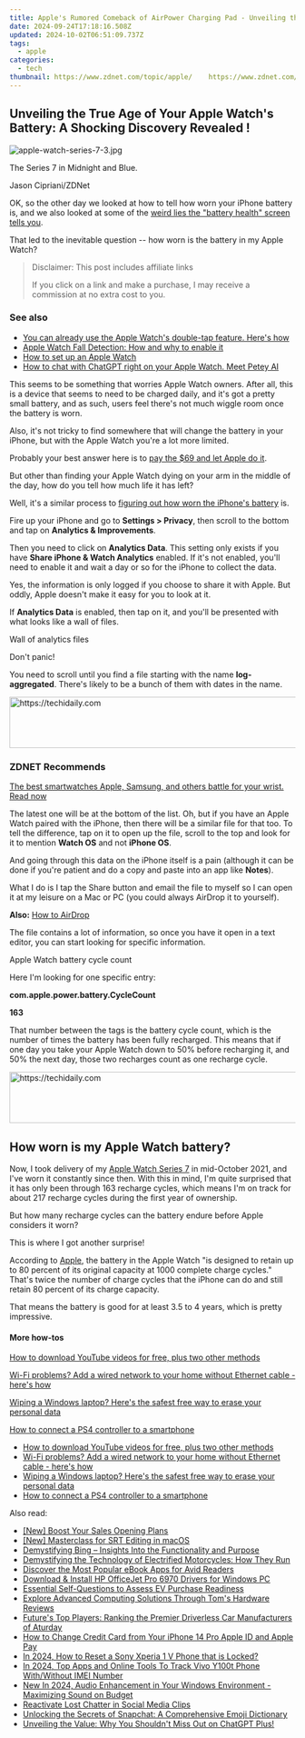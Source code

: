 ```yaml
---
title: Apple's Rumored Comeback of AirPower Charging Pad - Unveiling the Latest Leak
date: 2024-09-24T17:18:16.508Z
updated: 2024-10-02T06:51:09.737Z
tags:
  - apple
categories:
  - tech
thumbnail: https://www.zdnet.com/topic/apple/    https://www.zdnet.com/a/img/resize/cd435042d465702a51593532f94fe37483ffa44f/2017/09/12/f67e8d7e-d815-4c6e-9c93-bc032e4e653a/4981ee99-d161-4a8c-b943-eecf403af8b9800.jpg?width=170&height=96&fit=crop&auto=webp
---
```


## Unveiling the True Age of Your Apple Watch's Battery: A Shocking Discovery Revealed !

![apple-watch-series-7-3.jpg](https://www.zdnet.com/a/img/resize/fb1894cec95b042794453fab1fd1bbdd5feecd86/2021/11/02/3fb8411f-1bcc-47cd-99e2-bb3fb393f34b/apple-watch-series-7-3.jpg?auto=webp&width=1280)

The Series 7 in Midnight and Blue. 

Jason Cipriani/ZDNet

OK, so the other day we looked at how to tell how worn your iPhone battery is, and we also looked at some of the [weird lies the "battery health" screen tells you](https://www.zdnet.com/article/your-iphone-battery-is-lying-to-you-in-weird-ways/).

That led to the inevitable question -- how worn is the battery in my Apple Watch?

>  Disclaimer: This post includes affiliate links
>
>  If you click on a link and make a purchase, I may receive a commission at no extra cost to you.
>

### See also

* [You can already use the Apple Watch's double-tap feature. Here's how](https://www.zdnet.com/article/you-can-already-use-the-apple-watchs-double-tap-feature-heres-how/)
* [Apple Watch Fall Detection: How and why to enable it](https://www.zdnet.com/article/apple-watch-fall-detection-how-and-why-to-enable-it/)
* [How to set up an Apple Watch](https://www.zdnet.com/article/how-to-set-up-an-apple-watch/)
* [How to chat with ChatGPT right on your Apple Watch. Meet Petey AI](https://www.zdnet.com/article/how-to-chat-with-chatgpt-right-on-your-apple-watch-meet-petey-ai/)

This seems to be something that worries Apple Watch owners. After all, this is a device that seems to need to be charged daily, and it's got a pretty small battery, and as such, users feel there's not much wiggle room once the battery is worn.

Also, it's not tricky to find somewhere that will change the battery in your iPhone, but with the Apple Watch you're a lot more limited. 

Probably your best answer here is to [pay the $69 and let Apple do it](https://support.apple.com/watch/repair/service).

But other than finding your Apple Watch dying on your arm in the middle of the day, how do you tell how much life it has left?

Well, it's a similar process to [figuring out how worn the iPhone's battery](https://www.zdnet.com/article/your-iphone-battery-is-lying-to-you-in-weird-ways/) is. 

Fire up your iPhone and go to **Settings > Privacy**, then scroll to the bottom and tap on **Analytics & Improvements**.

Then you need to click on **Analytics Data**. This setting only exists if you have **Share iPhone & Watch Analytics** enabled. If it's not enabled, you'll need to enable it and wait a day or so for the iPhone to collect the data.

Yes, the information is only logged if you choose to share it with Apple. But oddly, Apple doesn't make it easy for you to look at it.

If **Analytics Data** is enabled, then tap on it, and you'll be presented with what looks like a wall of files.

Wall of analytics files

Don't panic!

You need to scroll until you find a file starting with the name **log-aggregated**. There's likely to be a bunch of them with dates in the name.

<!-- affiliate ads begin -->
<a href="https://appsumo.8odi.net/c/5597632/2137413/7443" target="_top" id="2137413">
  <img src="//a.impactradius-go.com/display-ad/7443-2137413" border="0" alt="https://techidaily.com" width="728" height="90"/>
</a>
<img height="0" width="0" src="https://appsumo.8odi.net/i/5597632/2137413/7443" style="position:absolute;visibility:hidden;" border="0" />
<!-- affiliate ads end -->

### **ZDNET** Recommends

[The best smartwatches Apple, Samsung, and others battle for your wrist.  Read now](https://www.zdnet.com/article/best-smartwatch/)

The latest one will be at the bottom of the list. Oh, but if you have an Apple Watch paired with the iPhone, then there will be a similar file for that too. To tell the difference, tap on it to open up the file, scroll to the top and look for it to mention **Watch OS** and not **iPhone OS**.

And going through this data on the iPhone itself is a pain (although it can be done if you're patient and do a copy and paste into an app like **Notes**).

What I do is I tap the Share button and email the file to myself so I can open it at my leisure on a Mac or PC (you could always AirDrop it to yourself).

**Also:** [How to AirDrop](https://www.zdnet.com/home-and-office/how-to-airdrop/)

The file contains a lot of information, so once you have it open in a text editor, you can start looking for specific information.

Apple Watch battery cycle count

Here I'm looking for one specific entry:

**<key>com.apple.power.battery.CycleCount</key>**

 **<integer>163</integer>**

That number between the **<integer>** tags is the battery cycle count, which is the number of times the battery has been fully recharged. This means that if one day you take your Apple Watch down to 50% before recharging it, and 50% the next day, those two recharges count as one recharge cycle.

<!-- affiliate ads begin -->
<a href="https://appsumo.8odi.net/c/5597632/2118312/7443" target="_top" id="2118312">
  <img src="//a.impactradius-go.com/display-ad/7443-2118312" border="0" alt="https://techidaily.com" width="728" height="90"/>
</a>
<img height="0" width="0" src="https://appsumo.8odi.net/i/5597632/2118312/7443" style="position:absolute;visibility:hidden;" border="0" />
<!-- affiliate ads end -->

## How worn is my Apple Watch battery?

Now, I took delivery of my [Apple Watch Series 7](https://apple.sjv.io/c/159047/435031/7613?&sharedId=zdnet&u=https%3A%2F%2Fwww.apple.com%2Fapple-watch-series-7%2F&subId1=zd-%5F%5FCOM%5FCLICK%5FID%5F%5F-dtp) in mid-October 2021, and I've worn it constantly since then. With this in mind, I'm quite surprised that it has only been through 163 recharge cycles, which means I'm on track for about 217 recharge cycles during the first year of ownership.

But how many recharge cycles can the battery endure before Apple considers it worn?

This is where I got another surprise!

According to [Apple](https://www.apple.com/batteries/service-and-recycling/), the battery in the Apple Watch "is designed to retain up to 80 percent of its original capacity at 1000 complete charge cycles." That's twice the number of charge cycles that the iPhone can do and still retain 80 percent of its charge capacity.

That means the battery is good for at least 3.5 to 4 years, which is pretty impressive. 

#### More how-tos

[How to download YouTube videos for free, plus two other methods](https://www.zdnet.com/article/how-to-download-youtube-videos-for-free-plus-two-other-methods/ "How to download YouTube videos for free, plus two other methods")

[Wi-Fi problems? Add a wired network to your home without Ethernet cable - here's how](https://www.zdnet.com/article/ditch-the-wi-fi-how-to-add-a-wired-network-to-your-home-without-ethernet-cable/ "Wi-Fi problems? Add a wired network to your home without Ethernet cable - here's how")

[Wiping a Windows laptop? Here's the safest free way to erase your personal data](https://www.zdnet.com/article/wiping-a-windows-laptop-heres-the-safest-way-to-erase-your-personal-data-for-free/ "Wiping a Windows laptop? Here's the safest free way to erase your personal data")

[How to connect a PS4 controller to a smartphone](https://www.zdnet.com/article/how-to-connect-a-ps4-controller-to-a-smartphone/ "How to connect a PS4 controller to a smartphone")

* [How to download YouTube videos for free, plus two other methods](https://www.zdnet.com/article/how-to-download-youtube-videos-for-free-plus-two-other-methods/ "How to download YouTube videos for free, plus two other methods")
* [Wi-Fi problems? Add a wired network to your home without Ethernet cable - here's how](https://www.zdnet.com/article/ditch-the-wi-fi-how-to-add-a-wired-network-to-your-home-without-ethernet-cable/ "Wi-Fi problems? Add a wired network to your home without Ethernet cable - here's how")
* [Wiping a Windows laptop? Here's the safest free way to erase your personal data](https://www.zdnet.com/article/wiping-a-windows-laptop-heres-the-safest-way-to-erase-your-personal-data-for-free/ "Wiping a Windows laptop? Here's the safest free way to erase your personal data")
* [How to connect a PS4 controller to a smartphone](https://www.zdnet.com/article/how-to-connect-a-ps4-controller-to-a-smartphone/ "How to connect a PS4 controller to a smartphone")

<ins class="adsbygoogle"
     style="display:block"
     data-ad-format="autorelaxed"
     data-ad-client="ca-pub-7571918770474297"
     data-ad-slot="1223367746"></ins>

<ins class="adsbygoogle"
     style="display:block"
     data-ad-client="ca-pub-7571918770474297"
     data-ad-slot="8358498916"
     data-ad-format="auto"
     data-full-width-responsive="true"></ins>

<span class="atpl-alsoreadstyle">Also read:</span>
<div><ul>
<li><a href="https://extra-lessons.techidaily.com/new-boost-your-sales-opening-plans/"><u>[New] Boost Your Sales Opening Plans</u></a></li>
<li><a href="https://some-skills.techidaily.com/new-masterclass-for-srt-editing-in-macos/"><u>[New] Masterclass for SRT Editing in macOS</u></a></li>
<li><a href="https://tech-renaissance.techidaily.com/demystifying-bing-insights-into-the-functionality-and-purpose/"><u>Demystifying Bing – Insights Into the Functionality and Purpose</u></a></li>
<li><a href="https://tech-renaissance.techidaily.com/demystifying-the-technology-of-electrified-motorcycles-how-they-run/"><u>Demystifying the Technology of Electrified Motorcycles: How They Run</u></a></li>
<li><a href="https://tech-renaissance.techidaily.com/discover-the-most-popular-ebook-apps-for-avid-readers/"><u>Discover the Most Popular eBook Apps for Avid Readers</u></a></li>
<li><a href="https://hardware-updates.techidaily.com/download-and-install-hp-officejet-pro-6970-drivers-for-windows-pc/"><u>Download & Install HP OfficeJet Pro 6970 Drivers for Windows PC</u></a></li>
<li><a href="https://tech-renaissance.techidaily.com/essential-self-questions-to-assess-ev-purchase-readiness/"><u>Essential Self-Questions to Assess EV Purchase Readiness</u></a></li>
<li><a href="https://hardware-tips.techidaily.com/explore-advanced-computing-solutions-through-toms-hardware-reviews/"><u>Explore Advanced Computing Solutions Through Tom's Hardware Reviews</u></a></li>
<li><a href="https://tech-renaissance.techidaily.com/1722882587550-futures-top-players-ranking-the-premier-driverless-car-manufacturers-of-aturday/"><u>Future's Top Players: Ranking the Premier Driverless Car Manufacturers of Aturday</u></a></li>
<li><a href="https://apple-account.techidaily.com/how-to-change-credit-card-from-your-iphone-14-pro-apple-id-and-apple-pay-by-drfone-ios/"><u>How to Change Credit Card from Your iPhone 14 Pro Apple ID and Apple Pay</u></a></li>
<li><a href="https://android-unlock.techidaily.com/in-2024-how-to-reset-a-sony-xperia-1-v-phone-that-is-locked-by-drfone-android/"><u>In 2024, How to Reset a Sony Xperia 1 V Phone that is Locked?</u></a></li>
<li><a href="https://unlock-android.techidaily.com/in-2024-top-apps-and-online-tools-to-track-vivo-y100t-phone-withwithout-imei-number-by-drfone-android/"><u>In 2024, Top Apps and Online Tools To Track Vivo Y100t Phone With/Without IMEI Number</u></a></li>
<li><a href="https://voice-adjusting.techidaily.com/new-in-2024-audio-enhancement-in-your-windows-environment-maximizing-sound-on-budget/"><u>New In 2024, Audio Enhancement in Your Windows Environment - Maximizing Sound on Budget</u></a></li>
<li><a href="https://twitter-videos.techidaily.com/reactivate-lost-chatter-in-social-media-clips/"><u>Reactivate Lost Chatter in Social Media Clips</u></a></li>
<li><a href="https://tech-renaissance.techidaily.com/unlocking-the-secrets-of-snapchat-a-comprehensive-emoji-dictionary/"><u>Unlocking the Secrets of Snapchat: A Comprehensive Emoji Dictionary</u></a></li>
<li><a href="https://tech-renaissance.techidaily.com/unveiling-the-value-why-you-shouldnt-miss-out-on-chatgpt-plus/"><u>Unveiling the Value: Why You Shouldn't Miss Out on ChatGPT Plus!</u></a></li>
</ul></div>

